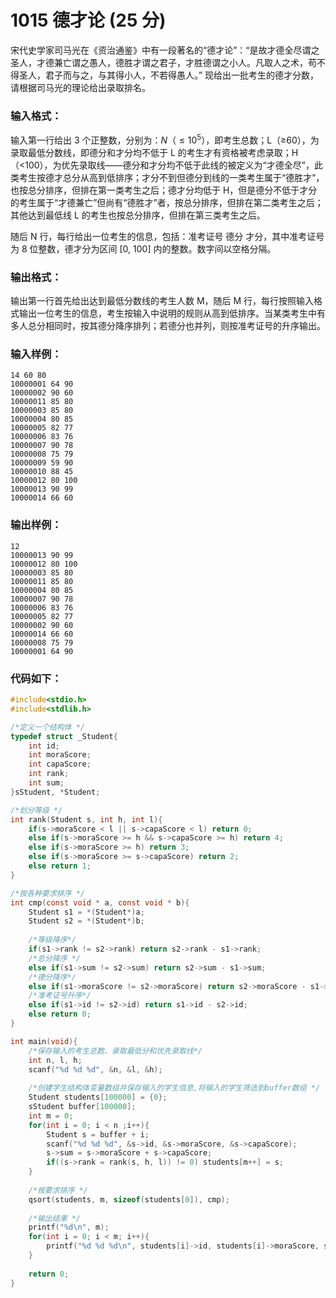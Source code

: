 # 1015 德才论 (25 分)
宋代史学家司马光在《资治通鉴》中有一段著名的“德才论”：“是故才德全尽谓之圣人，才德兼亡谓之愚人，德胜才谓之君子，才胜德谓之小人。凡取人之术，苟不得圣人，君子而与之，与其得小人，不若得愚人。”
现给出一批考生的德才分数，请根据司马光的理论给出录取排名。
### 输入格式：
输入第一行给出 3 个正整数，分别为：$N$（$≤10^5$），即考生总数；L（≥60），为录取最低分数线，即德分和才分均不低于 L 的考生才有资格被考虑录取；H（<100），为优先录取线——德分和才分均不低于此线的被定义为“才德全尽”，此类考生按德才总分从高到低排序；才分不到但德分到线的一类考生属于“德胜才”，也按总分排序，但排在第一类考生之后；德才分均低于 H，但是德分不低于才分的考生属于“才德兼亡”但尚有“德胜才”者，按总分排序，但排在第二类考生之后；其他达到最低线 L 的考生也按总分排序，但排在第三类考生之后。

随后 N 行，每行给出一位考生的信息，包括：准考证号 德分 才分</font>，其中准考证号</font>为 8 位整数，德才分为区间 [0, 100] 内的整数。数字间以空格分隔。
### 输出格式：
输出第一行首先给出达到最低分数线的考生人数 M，随后 M 行，每行按照输入格式输出一位考生的信息，考生按输入中说明的规则从高到低排序。当某类考生中有多人总分相同时，按其德分降序排列；若德分也并列，则按准考证号的升序输出。
### 输入样例：
```
14 60 80
10000001 64 90
10000002 90 60
10000011 85 80
10000003 85 80
10000004 80 85
10000005 82 77
10000006 83 76
10000007 90 78
10000008 75 79
10000009 59 90
10000010 88 45
10000012 80 100
10000013 90 99
10000014 66 60
```
### 输出样例：
```
12
10000013 90 99
10000012 80 100
10000003 85 80
10000011 85 80
10000004 80 85
10000007 90 78
10000006 83 76
10000005 82 77
10000002 90 60
10000014 66 60
10000008 75 79
10000001 64 90
```
### 代码如下：
```c
#include<stdio.h>
#include<stdlib.h>

/*定义一个结构体 */
typedef struct _Student{
    int id;
    int moraScore;
    int capaScore;
    int rank;
    int sum;
}sStudent, *Student;

/*划分等级 */
int rank(Student s, int h, int l){
    if(s->moraScore < l || s->capaScore < l) return 0;
    else if(s->moraScore >= h && s->capaScore >= h) return 4;
    else if(s->moraScore >= h) return 3;
    else if(s->moraScore >= s->capaScore) return 2;
    else return 1;
}

/*按各种要求排序 */
int cmp(const void * a, const void * b){
    Student s1 = *(Student*)a;
    Student s2 = *(Student*)b;
    
    /*等级降序*/ 
    if(s1->rank != s2->rank) return s2->rank - s1->rank;
    /*总分降序 */
    else if(s1->sum != s2->sum) return s2->sum - s1->sum;
    /*德分降序*/ 
    else if(s1->moraScore != s2->moraScore) return s2->moraScore - s1->moraScore;
    /*准考证号升序*/ 
    else if(s1->id != s2->id) return s1->id - s2->id;
    else return 0;
}

int main(void){
    /*保存输入的考生总数、录取最低分和优先录取线*/
    int n, l, h;
    scanf("%d %d %d", &n, &l, &h);
    
    /*创建学生结构体变量数组并保存输入的学生信息,将输入的学生筛选到buffer数组 */
    Student students[100000] = {0};
    sStudent buffer[100000];
    int m = 0;
    for(int i = 0; i < n ;i++){
        Student s = buffer + i;
        scanf("%d %d %d", &s->id, &s->moraScore, &s->capaScore);
        s->sum = s->moraScore + s->capaScore;
        if((s->rank = rank(s, h, l)) != 0) students[m++] = s;
    }
    
    /*按要求排序 */
    qsort(students, m, sizeof(students[0]), cmp);
    
    /*输出结果 */
    printf("%d\n", m);
    for(int i = 0; i < m; i++){
        printf("%d %d %d\n", students[i]->id, students[i]->moraScore, students[i]->capaScore);
    }
    
    return 0;
}
```